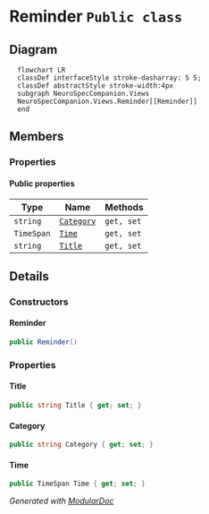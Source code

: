 # Reminder `Public class`

## Diagram
```mermaid
  flowchart LR
  classDef interfaceStyle stroke-dasharray: 5 5;
  classDef abstractStyle stroke-width:4px
  subgraph NeuroSpecCompanion.Views
  NeuroSpecCompanion.Views.Reminder[[Reminder]]
  end
```

## Members
### Properties
#### Public  properties
| Type | Name | Methods |
| --- | --- | --- |
| `string` | [`Category`](#category) | `get, set` |
| `TimeSpan` | [`Time`](#time) | `get, set` |
| `string` | [`Title`](#title) | `get, set` |

## Details
### Constructors
#### Reminder
```csharp
public Reminder()
```

### Properties
#### Title
```csharp
public string Title { get; set; }
```

#### Category
```csharp
public string Category { get; set; }
```

#### Time
```csharp
public TimeSpan Time { get; set; }
```

*Generated with* [*ModularDoc*](https://github.com/hailstorm75/ModularDoc)
